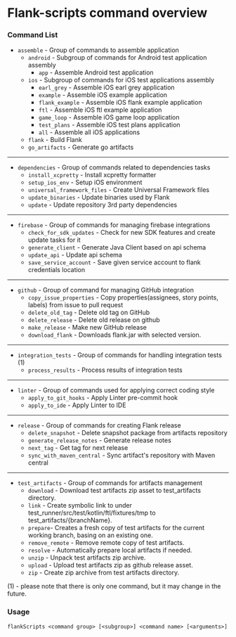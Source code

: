 # Flank-scripts command overview

### Command List

- `assemble` - Group of commands to assemble application
  - `android` - Subgroup of commands for Android test application assembly
    - `app` - Assemble Android test application
  - `ios` - Subgroup of commands for iOS test applications assembly
    - `earl_grey` - Assemble iOS earl grey application
    - `example` - Assemble iOS example application
    - `flank_example` - Assemble iOS flank example application
    - `ftl` - Assemble iOS ftl example application
    - `game_loop` - Assemble iOS game loop application
    - `test_plans` - Assemble iOS test plans application
    - `all` - Assemble all iOS applications
  - `flank` - Build Flank
  - `go_artifacts` - Generate go artifacts

___

- `dependencies`   - Group of commands related to dependencies tasks
  - `install_xcpretty` - Install xcpretty formatter
  - `setup_ios_env` - Setup iOS environment
  - `universal_framework_files` - Create Universal Framework files
  - `update_binaries` - Update binaries used by Flank
  - `update` - Update repository 3rd party dependencies
  
___

- `firebase` - Group of commands for managing firebase integrations
  - `check_for_sdk_updates` - Check for new SDK features and create update tasks for it
  - `generate_client` - Generate Java Client based on api schema
  - `update_api` - Update api schema
  - `save_service_account` - Save given service account to flank credentials location

___

- `github` - Group of command for managing GitHub integration
    - `copy_issue_properties` - Copy properties(assignees, story points, labels) from issue to pull request
    - `delete_old_tag` - Delete old tag on GitHub
    - `delete_release` - Delete old release on github
    - `make_release` - Make new GitHub release
    - `download_flank` - Downloads flank.jar with selected version.

___

- `integration_tests` - Group of commands for handling integration tests (1)
    - `process_results` - Process results of integration tests

___

- `linter` - Group of commands used for applying correct coding style
    - `apply_to_git_hooks` - Apply Linter pre-commit hook
    - `apply_to_ide` - Apply Linter to IDE

___

- `release` - Group of commands for creating Flank release
    - `delete_snapshot` - Delete snapshot package from artifacts repository
    - `generate_release_notes` - Generate release notes
    - `next_tag` - Get tag for next release
    - `sync_with_maven_central` - Sync artifact's repository with Maven central

___

- `test_artifacts` - Group of commands for artifacts management
    - `download` - Download test artifacts zip asset to test_artifacts directory.
    - `link` - Create symbolic link to under test_runner/src/test/kotlin/ftl/fixtures/tmp to
      test_artifacts/{branchName}.
    - `prepare`- Creates a fresh copy of test artifacts for the current working branch, basing on an existing one.
    - `remove_remote` - Remove remote copy of test artifacts.
    - `resolve` - Automatically prepare local artifacts if needed.
    - `unzip` - Unpack test artifacts zip archive.
    - `upload` - Upload test artifacts zip as github release asset.
    - `zip` - Create zip archive from test artifacts directory.

(1) - please note that there is only one command, but it may change in the future.

### Usage

`flankScripts <command group> [<subgroup>] <command name> [<arguments>]`
